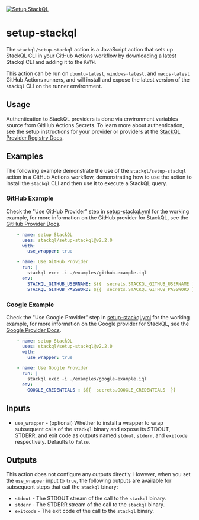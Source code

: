 [![Setup StackQL](https://github.com/stackql/setup-stackql/actions/workflows/setup-stackql.yml/badge.svg)](https://github.com/stackql/setup-stackql/actions/workflows/setup-stackql.yml)  

# setup-stackql

The `stackql/setup-stackql` action is a JavaScript action that sets up StackQL CLI in your GitHub Actions workflow by downloading a latest Stackql CLI and adding it to the `PATH`.

This action can be run on `ubuntu-latest`, `windows-latest`, and `macos-latest` GitHub Actions runners, and will install and expose the latest version of the `stackql` CLI on the runner environment.  

## Usage
Authentication to StackQL providers is done via environment variables source from GitHub Actions Secrets.  To learn more about authentication, see the setup instructions for your provider or providers at the [StackQL Provider Registry Docs](https://stackql.io/registry).

## Examples
The following example demonstrate the use of the `stackql/setup-stackql` action in a GitHub Actions workflow, demonstrating how to use the action to install the `stackql` CLI and then use it to execute a StackQL query.

### GitHub Example
Check the "Use GitHub Provider" step in [setup-stackql.yml](.github/workflows/setup-stackql.yml) for the working example, for more information on the GitHub provider for StackQL, see the [GitHub Provider Docs](https://registry.stackql.io/github).

```yaml
    - name: setup StackQL
      uses: stackql/setup-stackql@v2.2.0
      with:
        use_wrapper: true

    - name: Use GitHub Provider
      run: |
        stackql exec -i ./examples/github-example.iql
      env: 
        STACKQL_GITHUB_USERNAME: ${{  secrets.STACKQL_GITHUB_USERNAME }}
        STACKQL_GITHUB_PASSWORD: ${{  secrets.STACKQL_GITHUB_PASSWORD }}
```

### Google Example
Check the "Use Google Provider" step in [setup-stackql.yml](.github/workflows/setup-stackql.yml) for the working example, for more information on the Google provider for StackQL, see the [Google Provider Docs](https://registry.stackql.io/google).

```yaml
    - name: setup StackQL
      uses: stackql/setup-stackql@v2.2.0
      with:
        use_wrapper: true

    - name: Use Google Provider
      run: | 
        stackql exec -i ./examples/google-example.iql
      env: 
        GOOGLE_CREDENTIALS : ${{  secrets.GOOGLE_CREDENTIALS  }}
```

## Inputs
- `use_wrapper` - (optional) Whether to install a wrapper to wrap subsequent calls of
   the `stackql` binary and expose its STDOUT, STDERR, and exit code as outputs
   named `stdout`, `stderr`, and `exitcode` respectively. Defaults to `false`.

## Outputs
This action does not configure any outputs directly. However, when you set the `use_wrapper` input
to `true`, the following outputs are available for subsequent steps that call the `stackql` binary:

- `stdout` - The STDOUT stream of the call to the `stackql` binary.
- `stderr` - The STDERR stream of the call to the `stackql` binary.
- `exitcode` - The exit code of the call to the `stackql` binary.
